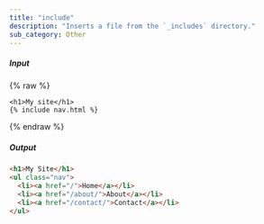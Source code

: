 ```yaml
---
title: "include"
description: "Inserts a file from the `_includes` directory."
sub_category: Other
---
```

##### Input

{% raw %}
~~~liquid
<h1>My site</h1>
{% include nav.html %}
~~~
{% endraw %}

##### Output

~~~html
<h1>My Site</h1>
<ul class="nav">
  <li><a href="/">Home</a></li>
  <li><a href="/about/">About</a></li>
  <li><a href="/contact/">Contact</a></li>
</ul>
~~~
